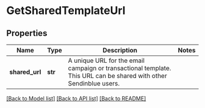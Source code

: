 # GetSharedTemplateUrl

## Properties
Name | Type | Description | Notes
------------ | ------------- | ------------- | -------------
**shared_url** | **str** | A unique URL for the email campaign or transactional template. This URL can be shared with other Sendinblue users. | 

[[Back to Model list]](../README.md#documentation-for-models) [[Back to API list]](../README.md#documentation-for-api-endpoints) [[Back to README]](../README.md)


